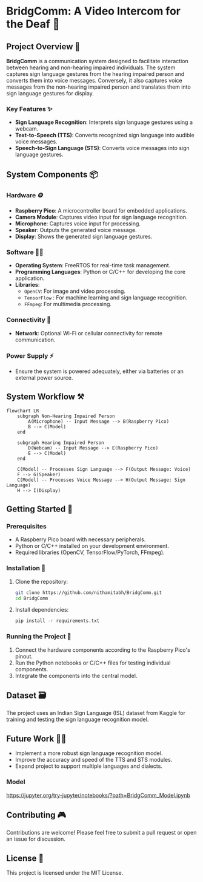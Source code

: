 # BridgComm: A Video Intercom for the Deaf 🧏

## Project Overview 💼

**BridgComm** is a communication system designed to facilitate interaction between hearing and non-hearing impaired individuals. The system captures sign language gestures from the hearing impaired person and converts them into voice messages. Conversely, it also captures voice messages from the non-hearing impaired person and translates them into sign language gestures for display.

### Key Features ✨
- **Sign Language Recognition**: Interprets sign language gestures using a webcam.
- **Text-to-Speech (TTS)**: Converts recognized sign language into audible voice messages.
- **Speech-to-Sign Language (STS)**: Converts voice messages into sign language gestures.

## System Components 📦

### Hardware 🪙
- **Raspberry Pico**: A microcontroller board for embedded applications.
- **Camera Module**: Captures video input for sign language recognition.
- **Microphone**: Captures voice input for processing.
- **Speaker**: Outputs the generated voice message.
- **Display**: Shows the generated sign language gestures.

### Software 🧑‍💻
- **Operating System**: FreeRTOS for real-time task management.
- **Programming Languages**: Python or C/C++ for developing the core application.
- **Libraries**: 
  - `OpenCV`: For image and video processing.
  - `TensorFlow` : For machine learning and sign language recognition.
  - `FFmpeg`: For multimedia processing.

### Connectivity 🤝
- **Network**: Optional Wi-Fi or cellular connectivity for remote communication.

### Power Supply ⚡
- Ensure the system is powered adequately, either via batteries or an external power source.

## System Workflow ⚒️

```mermaid
flowchart LR
    subgraph Non-Hearing Impaired Person
        A(Microphone) -- Input Message --> B(Raspberry Pico)
        B --> C(Model)
    end

    subgraph Hearing Impaired Person
        D(Webcam) -- Input Message --> E(Raspberry Pico)
        E --> C(Model)
    end

    C(Model) -- Processes Sign Language --> F(Output Message: Voice)
    F --> G(Speaker)
    C(Model) -- Processes Voice Message --> H(Output Message: Sign Language)
    H --> I(Display)
```

## Getting Started 🚀

### Prerequisites
- A Raspberry Pico board with necessary peripherals.
- Python or C/C++ installed on your development environment.
- Required libraries (OpenCV, TensorFlow/PyTorch, FFmpeg).

### Installation 📩
1. Clone the repository:
    ```bash
    git clone https://github.com/nithamitabh/BridgComm.git
    cd BridgComm
    ```
2. Install dependencies:
    ```bash
    pip install -r requirements.txt
    ```

### Running the Project 💨
1. Connect the hardware components according to the Raspberry Pico's pinout.
2. Run the Python notebooks or C/C++ files for testing individual components.
3. Integrate the components into the central model.

## Dataset 🗃️
The project uses an Indian Sign Language (ISL) dataset from Kaggle for training and testing the sign language recognition model.

## Future Work 🧑‍🏭
- Implement a more robust sign language recognition model.
- Improve the accuracy and speed of the TTS and STS modules.
- Expand project to support multiple languages and dialects.
### Model
https://jupyter.org/try-jupyter/notebooks/?path=BridgComm_Model.ipynb

## Contributing 🎮
Contributions are welcome! Please feel free to submit a pull request or open an issue for discussion.

## License 📃
This project is licensed under the MIT License.
